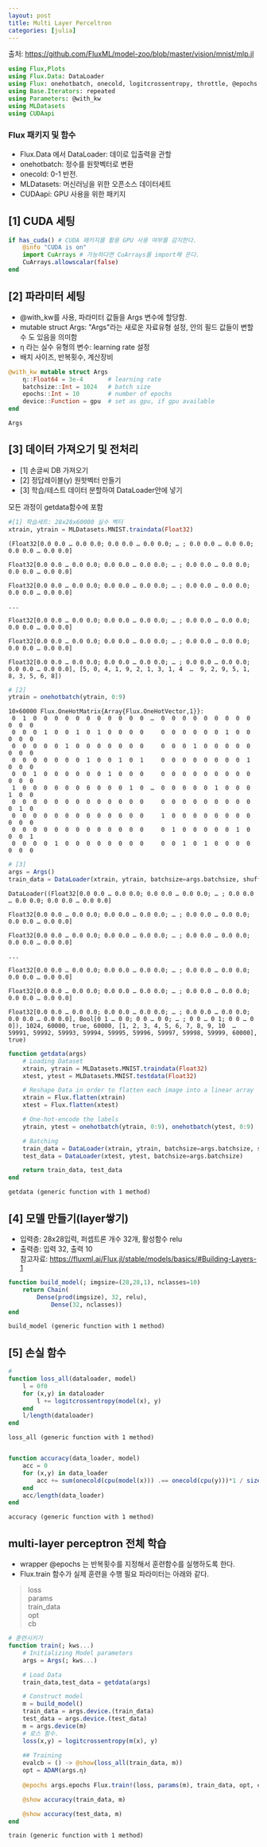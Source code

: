 ```yaml
---
layout: post
title: Multi Layer Perceltron
categories: [julia]
---
```

출처: https://github.com/FluxML/model-zoo/blob/master/vision/mnist/mlp.jl


```julia
using Flux,Plots
using Flux.Data: DataLoader
using Flux: onehotbatch, onecold, logitcrossentropy, throttle, @epochs
using Base.Iterators: repeated
using Parameters: @with_kw
using MLDatasets
using CUDAapi
```

### Flux 패키지 및 함수
- Flux.Data 에서 DataLoader: 데이로 입출력을 관할
- onehotbatch: 정수를 원핫벡터로 변환
- onecold: 0-1 반전.
- MLDatasets: 머신러닝을 위한 오픈소스 데이터세트
- CUDAapi: GPU 사용을 위한 패키지

## [1] CUDA 세팅


```julia
if has_cuda() # CUDA 패키지를 활용 GPU 사용 여부를 감지한다.
    @info "CUDA is on"
    import CuArrays # 가능하다면 CuArrays를 import해 온다.
    CuArrays.allowscalar(false)
end
```

## [2] 파라미터 세팅
- @with_kw를 사용, 파라미터 값들을 Args 변수에 할당함.
- mutable struct Args: "Args"라는 새로운 자료유형 설정, 안의 필드 값들이 변할 수 도 있음을 의미함
- η 라는 실수 유형의 변수: learning rate 설정
- 배치 사이즈, 반복횟수, 계산장비


```julia
@with_kw mutable struct Args
    η::Float64 = 3e-4       # learning rate
    batchsize::Int = 1024   # batch size
    epochs::Int = 10        # number of epochs
    device::Function = gpu  # set as gpu, if gpu available
end
```




    Args



## [3] 데이터 가져오기 및 전처리
- [1] 손글씨 DB 가져오기
- [2] 정답레이블(y) 원핫벡터 만들기
- [3] 학습/테스트 데이터 분할하여 DataLoader안에 넣기

모든 과정이 getdata함수에 포함


```julia
#[1] 학습세트: 28x28x60000 실수 벡터 
xtrain, ytrain = MLDatasets.MNIST.traindata(Float32)
```




    (Float32[0.0 0.0 … 0.0 0.0; 0.0 0.0 … 0.0 0.0; … ; 0.0 0.0 … 0.0 0.0; 0.0 0.0 … 0.0 0.0]
    
    Float32[0.0 0.0 … 0.0 0.0; 0.0 0.0 … 0.0 0.0; … ; 0.0 0.0 … 0.0 0.0; 0.0 0.0 … 0.0 0.0]
    
    Float32[0.0 0.0 … 0.0 0.0; 0.0 0.0 … 0.0 0.0; … ; 0.0 0.0 … 0.0 0.0; 0.0 0.0 … 0.0 0.0]
    
    ...
    
    Float32[0.0 0.0 … 0.0 0.0; 0.0 0.0 … 0.0 0.0; … ; 0.0 0.0 … 0.0 0.0; 0.0 0.0 … 0.0 0.0]
    
    Float32[0.0 0.0 … 0.0 0.0; 0.0 0.0 … 0.0 0.0; … ; 0.0 0.0 … 0.0 0.0; 0.0 0.0 … 0.0 0.0]
    
    Float32[0.0 0.0 … 0.0 0.0; 0.0 0.0 … 0.0 0.0; … ; 0.0 0.0 … 0.0 0.0; 0.0 0.0 … 0.0 0.0], [5, 0, 4, 1, 9, 2, 1, 3, 1, 4  …  9, 2, 9, 5, 1, 8, 3, 5, 6, 8])




```julia
# [2]
ytrain = onehotbatch(ytrain, 0:9)
```




    10×60000 Flux.OneHotMatrix{Array{Flux.OneHotVector,1}}:
     0  1  0  0  0  0  0  0  0  0  0  0  0  …  0  0  0  0  0  0  0  0  0  0  0  0
     0  0  0  1  0  0  1  0  1  0  0  0  0     0  0  0  0  0  0  1  0  0  0  0  0
     0  0  0  0  0  1  0  0  0  0  0  0  0     0  0  0  1  0  0  0  0  0  0  0  0
     0  0  0  0  0  0  0  1  0  0  1  0  1     0  0  0  0  0  0  0  0  1  0  0  0
     0  0  1  0  0  0  0  0  0  1  0  0  0     0  0  0  0  0  0  0  0  0  0  0  0
     1  0  0  0  0  0  0  0  0  0  0  1  0  …  0  0  0  0  0  1  0  0  0  1  0  0
     0  0  0  0  0  0  0  0  0  0  0  0  0     0  0  0  0  0  0  0  0  0  0  1  0
     0  0  0  0  0  0  0  0  0  0  0  0  0     1  0  0  0  0  0  0  0  0  0  0  0
     0  0  0  0  0  0  0  0  0  0  0  0  0     0  1  0  0  0  0  0  1  0  0  0  1
     0  0  0  0  1  0  0  0  0  0  0  0  0     0  0  1  0  1  0  0  0  0  0  0  0




```julia
# [3]
args = Args()
train_data = DataLoader(xtrain, ytrain, batchsize=args.batchsize, shuffle=true)
```




    DataLoader((Float32[0.0 0.0 … 0.0 0.0; 0.0 0.0 … 0.0 0.0; … ; 0.0 0.0 … 0.0 0.0; 0.0 0.0 … 0.0 0.0]
    
    Float32[0.0 0.0 … 0.0 0.0; 0.0 0.0 … 0.0 0.0; … ; 0.0 0.0 … 0.0 0.0; 0.0 0.0 … 0.0 0.0]
    
    Float32[0.0 0.0 … 0.0 0.0; 0.0 0.0 … 0.0 0.0; … ; 0.0 0.0 … 0.0 0.0; 0.0 0.0 … 0.0 0.0]
    
    ...
    
    Float32[0.0 0.0 … 0.0 0.0; 0.0 0.0 … 0.0 0.0; … ; 0.0 0.0 … 0.0 0.0; 0.0 0.0 … 0.0 0.0]
    
    Float32[0.0 0.0 … 0.0 0.0; 0.0 0.0 … 0.0 0.0; … ; 0.0 0.0 … 0.0 0.0; 0.0 0.0 … 0.0 0.0]
    
    Float32[0.0 0.0 … 0.0 0.0; 0.0 0.0 … 0.0 0.0; … ; 0.0 0.0 … 0.0 0.0; 0.0 0.0 … 0.0 0.0], Bool[0 1 … 0 0; 0 0 … 0 0; … ; 0 0 … 0 1; 0 0 … 0 0]), 1024, 60000, true, 60000, [1, 2, 3, 4, 5, 6, 7, 8, 9, 10  …  59991, 59992, 59993, 59994, 59995, 59996, 59997, 59998, 59999, 60000], true)




```julia
function getdata(args)
    # Loading Dataset
    xtrain, ytrain = MLDatasets.MNIST.traindata(Float32)
    xtest, ytest = MLDatasets.MNIST.testdata(Float32)

    # Reshape Data in order to flatten each image into a linear array
    xtrain = Flux.flatten(xtrain)
    xtest = Flux.flatten(xtest)

    # One-hot-encode the labels
    ytrain, ytest = onehotbatch(ytrain, 0:9), onehotbatch(ytest, 0:9)

    # Batching
    train_data = DataLoader(xtrain, ytrain, batchsize=args.batchsize, shuffle=true)
    test_data = DataLoader(xtest, ytest, batchsize=args.batchsize)

    return train_data, test_data
end
```




    getdata (generic function with 1 method)



## [4] 모델 만들기(layer쌓기)
- 입력층: 28x28입력, 퍼셉트론 개수 32개, 활성함수 relu
- 출력층: 입력 32, 출력 10\
참고자료: https://fluxml.ai/Flux.jl/stable/models/basics/#Building-Layers-1


```julia
function build_model(; imgsize=(28,28,1), nclasses=10)
    return Chain(
        Dense(prod(imgsize), 32, relu),
            Dense(32, nclasses))
end
```




    build_model (generic function with 1 method)



## [5] 손실 함수


```julia
# 
function loss_all(dataloader, model)
    l = 0f0
    for (x,y) in dataloader
        l += logitcrossentropy(model(x), y)
    end
    l/length(dataloader)
end
```




    loss_all (generic function with 1 method)




```julia

```


```julia
function accuracy(data_loader, model)
    acc = 0
    for (x,y) in data_loader
        acc += sum(onecold(cpu(model(x))) .== onecold(cpu(y)))*1 / size(x,2)
    end
    acc/length(data_loader)
end
```




    accuracy (generic function with 1 method)



## multi-layer perceptron 전체 학습

- wrapper @epochs 는 반복횟수를 지정해서 훈련함수를 실행하도록 한다.
- Flux.train 함수가 실제 훈련을 수행 필요 파라미터는 아래와 같다.
> loss\
params\
train_data\
opt\
cb


```julia
# 훈련시키기
function train(; kws...)
    # Initializing Model parameters 
    args = Args(; kws...)

    # Load Data
    train_data,test_data = getdata(args)

    # Construct model
    m = build_model()
    train_data = args.device.(train_data)
    test_data = args.device.(test_data)
    m = args.device(m)
    # 로스 함수.
    loss(x,y) = logitcrossentropy(m(x), y)
    
    ## Training
    evalcb = () -> @show(loss_all(train_data, m))
    opt = ADAM(args.η)
    
    @epochs args.epochs Flux.train!(loss, params(m), train_data, opt, cb = evalcb)

    @show accuracy(train_data, m)

    @show accuracy(test_data, m)
end
```




    train (generic function with 1 method)




```julia

```
